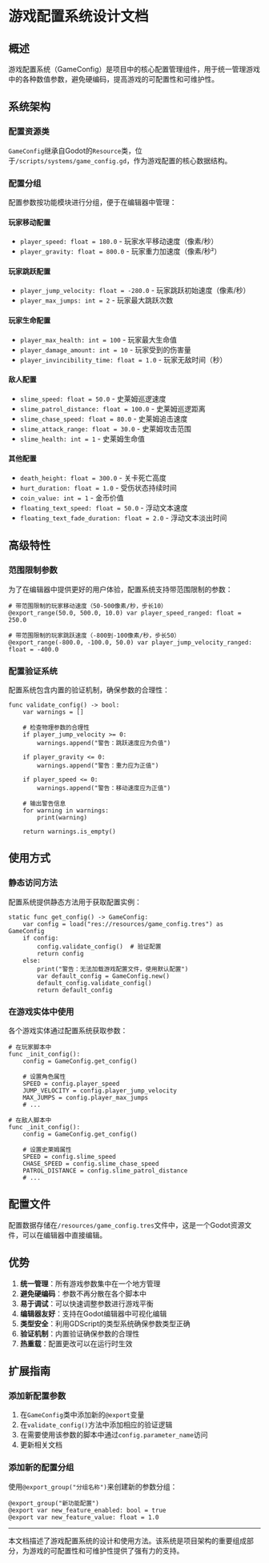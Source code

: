 # 游戏配置系统设计文档

## 概述

游戏配置系统（GameConfig）是项目中的核心配置管理组件，用于统一管理游戏中的各种数值参数，避免硬编码，提高游戏的可配置性和可维护性。

## 系统架构

### 配置资源类

`GameConfig`继承自Godot的`Resource`类，位于`/scripts/systems/game_config.gd`，作为游戏配置的核心数据结构。

### 配置分组

配置参数按功能模块进行分组，便于在编辑器中管理：

#### 玩家移动配置
- `player_speed: float = 180.0` - 玩家水平移动速度（像素/秒）
- `player_gravity: float = 800.0` - 玩家重力加速度（像素/秒²）

#### 玩家跳跃配置
- `player_jump_velocity: float = -280.0` - 玩家跳跃初始速度（像素/秒）
- `player_max_jumps: int = 2` - 玩家最大跳跃次数

#### 玩家生命配置
- `player_max_health: int = 100` - 玩家最大生命值
- `player_damage_amount: int = 10` - 玩家受到的伤害量
- `player_invincibility_time: float = 1.0` - 玩家无敌时间（秒）

#### 敌人配置
- `slime_speed: float = 50.0` - 史莱姆巡逻速度
- `slime_patrol_distance: float = 100.0` - 史莱姆巡逻距离
- `slime_chase_speed: float = 80.0` - 史莱姆追击速度
- `slime_attack_range: float = 30.0` - 史莱姆攻击范围
- `slime_health: int = 1` - 史莱姆生命值

#### 其他配置
- `death_height: float = 300.0` - 关卡死亡高度
- `hurt_duration: float = 1.0` - 受伤状态持续时间
- `coin_value: int = 1` - 金币价值
- `floating_text_speed: float = 50.0` - 浮动文本速度
- `floating_text_fade_duration: float = 2.0` - 浮动文本淡出时间

## 高级特性

### 范围限制参数

为了在编辑器中提供更好的用户体验，配置系统支持带范围限制的参数：

```gdscript
# 带范围限制的玩家移动速度（50-500像素/秒，步长10）
@export_range(50.0, 500.0, 10.0) var player_speed_ranged: float = 250.0

# 带范围限制的玩家跳跃速度（-800到-100像素/秒，步长50）
@export_range(-800.0, -100.0, 50.0) var player_jump_velocity_ranged: float = -400.0
```

### 配置验证系统

配置系统包含内置的验证机制，确保参数的合理性：

```gdscript
func validate_config() -> bool:
    var warnings = []
    
    # 检查物理参数的合理性
    if player_jump_velocity >= 0:
        warnings.append("警告：跳跃速度应为负值")
    
    if player_gravity <= 0:
        warnings.append("警告：重力应为正值")
    
    if player_speed <= 0:
        warnings.append("警告：移动速度应为正值")
    
    # 输出警告信息
    for warning in warnings:
        print(warning)
    
    return warnings.is_empty()
```

## 使用方式

### 静态访问方法

配置系统提供静态方法用于获取配置实例：

```gdscript
static func get_config() -> GameConfig:
    var config = load("res://resources/game_config.tres") as GameConfig
    if config:
        config.validate_config()  # 验证配置
        return config
    else:
        print("警告：无法加载游戏配置文件，使用默认配置")
        var default_config = GameConfig.new()
        default_config.validate_config()
        return default_config
```

### 在游戏实体中使用

各个游戏实体通过配置系统获取参数：

```gdscript
# 在玩家脚本中
func _init_config():
    config = GameConfig.get_config()
    
    # 设置角色属性
    SPEED = config.player_speed
    JUMP_VELOCITY = config.player_jump_velocity
    MAX_JUMPS = config.player_max_jumps
    # ...

# 在敌人脚本中
func _init_config():
    config = GameConfig.get_config()
    
    # 设置史莱姆属性
    SPEED = config.slime_speed
    CHASE_SPEED = config.slime_chase_speed
    PATROL_DISTANCE = config.slime_patrol_distance
    # ...
```

## 配置文件

配置数据存储在`/resources/game_config.tres`文件中，这是一个Godot资源文件，可以在编辑器中直接编辑。

## 优势

1. **统一管理**：所有游戏参数集中在一个地方管理
2. **避免硬编码**：参数不再分散在各个脚本中
3. **易于调试**：可以快速调整参数进行游戏平衡
4. **编辑器友好**：支持在Godot编辑器中可视化编辑
5. **类型安全**：利用GDScript的类型系统确保参数类型正确
6. **验证机制**：内置验证确保参数的合理性
7. **热重载**：配置更改可以在运行时生效

## 扩展指南

### 添加新配置参数

1. 在`GameConfig`类中添加新的`@export`变量
2. 在`validate_config()`方法中添加相应的验证逻辑
3. 在需要使用该参数的脚本中通过`config.parameter_name`访问
4. 更新相关文档

### 添加新的配置分组

使用`@export_group("分组名称")`来创建新的参数分组：

```gdscript
@export_group("新功能配置")
@export var new_feature_enabled: bool = true
@export var new_feature_value: float = 1.0
```

---

本文档描述了游戏配置系统的设计和使用方法。该系统是项目架构的重要组成部分，为游戏的可配置性和可维护性提供了强有力的支持。